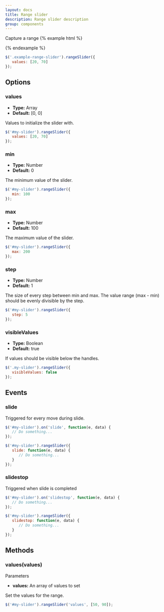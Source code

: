 ```yaml
---
layout: docs
title: Range slider
description: Range slider description
group: components
---
```


Capture a range
{% example html %}
<div class="{{ site.css_prefix }}-range-slider example-range-slider">
   <div class="{{ site.css_prefix }}-range-slider__range"></div>
   <div class="{{ site.css_prefix }}-range-slider__handle" tabindex="0"></div>
   <div class="{{ site.css_prefix }}-range-slider__handle" tabindex="0"></div>
   <span class="{{ site.css_prefix }}-range-slider__value {{ site.css_prefix }}-text"></span>
   <span class="{{ site.css_prefix }}-range-slider__value {{ site.css_prefix }}-text"></span>
</div>
{% endexample %}

```javascript
$('.example-range-slider').rangeSlider({
   values: [20, 70]
});
```

## Options ##

### values ###
* __Type:__ Array
* __Default:__ [0, 0]

Values to initialize the slider with.

```javascript
$('#my-slider').rangeSlider({
   values: [20, 70]
});
```

### min ###
* __Type:__ Number
* __Default:__ 0

The minimum value of the slider.

```javascript
$('#my-slider').rangeSlider({
   min: 100
});
```

### max ###
* __Type:__ Number
* __Default:__ 100

The maximum value of the slider.

```javascript
$('#my-slider').rangeSlider({
   max: 200
});
```

### step ###
* __Type:__ Number
* __Default:__ 1

The size of every step between min and max. The value range (max - min) should be evenly divisible by the step. 

```javascript
$('#my-slider').rangeSlider({
   step: 5
});
```

### visibleValues ###
* __Type:__ Boolean
* __Default:__ true

If values should be visible below the handles.

```javascript
$('.my-slider').rangeSlider({
   visibleValues: false
});
```

## Events ##
### slide ###
Triggered for every move during slide.
```javascript
$('#my-slider').on('slide', function(e, data) { 
   // Do something... 
});

$('#my-slider').rangeSlider({
   slide: function(e, data) {
      // Do something...
   }
});
```
### slidestop ###
Triggered when slide is completed
```javascript
$('#my-slider').on('slidestop', function(e, data) { 
   // Do something... 
});

$('#my-slider').rangeSlider({
   slidestop: function(e, data) {
      // Do something...
   }
});
```

## Methods ##
### values(values) ###
Parameters
* __values:__ An array of values to set

Set the values for the range.
```javascript
$('#my-slider').rangeSlider('values', [50, 90]);
```
